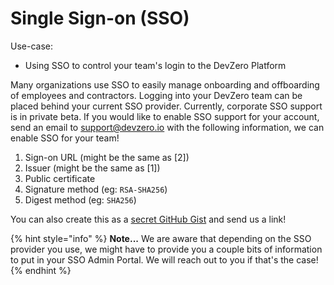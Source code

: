 # Single Sign-on (SSO)

Use-case:
- Using SSO to control your team's login to the DevZero Platform

Many organizations use SSO to easily manage onboarding and offboarding of employees and contractors. Logging into your DevZero team can be placed behind your current SSO provider. Currently, corporate SSO support is in private beta. If you would like to enable SSO support for your account, send an email to [support@devzero.io](mailto:support@devzero.io) with the following information, we can enable SSO for your team!

1. Sign-on URL (might be the same as [2])
2. Issuer (might be the same as [1])
3. Public certificate
4. Signature method (eg: `RSA-SHA256`)
5. Digest method  (eg: `SHA256`)

You can also create this as a [secret GitHub Gist](https://gist.github.com/) and send us a link!

{% hint style="info" %}
**Note...** We are aware that depending on the SSO provider you use, we might have to provide you a couple bits of information to put in your SSO Admin Portal. We will reach out to you if that's the case!
{% endhint %}
